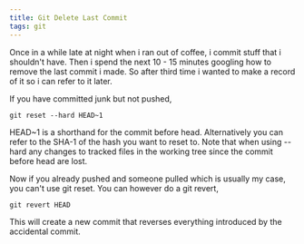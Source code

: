 ```yaml
---
title: Git Delete Last Commit
tags: git
---
```


Once in a while late at night when i ran out of coffee, i commit stuff
that i shouldn't have. Then i spend the next 10 - 15 minutes googling
how to remove the last commit i made. So after third time i wanted to
make a record of it so i can refer to it later.


If you have committed junk but not pushed,

    git reset --hard HEAD~1

HEAD~1 is a shorthand for the commit before head. Alternatively you can
refer to the SHA-1 of the hash you want to reset to. Note that when
using --hard any changes to tracked files in the working tree since
the commit before head are lost.


Now if you already pushed and someone pulled which is usually my case,
you can't use git reset. You can however do a git revert,

    git revert HEAD

This will create a new commit that reverses everything introduced by the
accidental commit.
